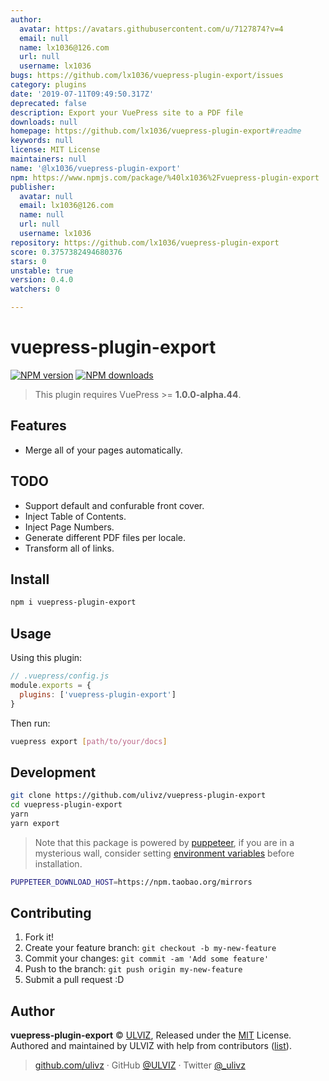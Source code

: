 ```yaml
---
author:
  avatar: https://avatars.githubusercontent.com/u/7127874?v=4
  email: null
  name: lx1036@126.com
  url: null
  username: lx1036
bugs: https://github.com/lx1036/vuepress-plugin-export/issues
category: plugins
date: '2019-07-11T09:49:50.317Z'
deprecated: false
description: Export your VuePress site to a PDF file
downloads: null
homepage: https://github.com/lx1036/vuepress-plugin-export#readme
keywords: null
license: MIT License
maintainers: null
name: '@lx1036/vuepress-plugin-export'
npm: https://www.npmjs.com/package/%40lx1036%2Fvuepress-plugin-export
publisher:
  avatar: null
  email: lx1036@126.com
  name: null
  url: null
  username: lx1036
repository: https://github.com/lx1036/vuepress-plugin-export
score: 0.3757382494680376
stars: 0
unstable: true
version: 0.4.0
watchers: 0

---
```


# vuepress-plugin-export

[![NPM version](https://badgen.net/npm/v/vuepress-plugin-export)](https://npmjs.com/package/vuepress-plugin-export) [![NPM downloads](https://badgen.net/npm/dm/vuepress-plugin-export)](https://npmjs.com/package/vuepress-plugin-export)

> This plugin requires VuePress >= **1.0.0-alpha.44**.

## Features

- Merge all of your pages automatically.

## TODO

- Support default and confurable front cover.
- Inject Table of Contents.
- Inject Page Numbers.
- Generate different PDF files per locale.
- Transform all of links.

## Install

```bash
npm i vuepress-plugin-export
```

## Usage

Using this plugin:

```javascript
// .vuepress/config.js
module.exports = {
  plugins: ['vuepress-plugin-export']
}
```

Then run:

```bash
vuepress export [path/to/your/docs]
```

## Development

```bash
git clone https://github.com/ulivz/vuepress-plugin-export
cd vuepress-plugin-export
yarn
yarn export
```

> Note that this package is powered by [puppeteer](https://github.com/GoogleChrome/puppeteer), if you are in a mysterious wall, consider setting [environment variables](https://github.com/GoogleChrome/puppeteer/blob/v1.11.0/docs/api.md#environment-variables) before installation.

```bash
PUPPETEER_DOWNLOAD_HOST=https://npm.taobao.org/mirrors
```

## Contributing

1. Fork it!
2. Create your feature branch: `git checkout -b my-new-feature`
3. Commit your changes: `git commit -am 'Add some feature'`
4. Push to the branch: `git push origin my-new-feature`
5. Submit a pull request :D


## Author

**vuepress-plugin-export** © [ULVIZ](https://github.com/ulivz), Released under the [MIT](./LICENSE) License.<br>
Authored and maintained by ULVIZ with help from contributors ([list](https://github.com/ulivz/vuepress-plugin-export/contributors)).

> [github.com/ulivz](https://github.com/ulivz) · GitHub [@ULVIZ](https://github.com/ulivz) · Twitter [@_ulivz](https://twitter.com/_ulivz)

